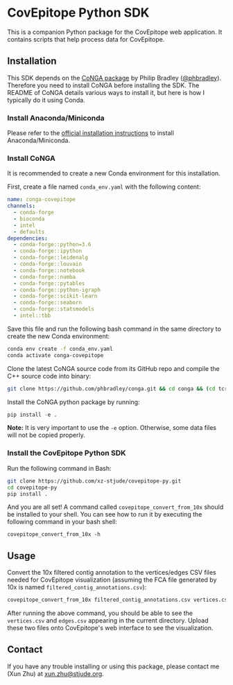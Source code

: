 CovEpitope Python SDK
=====================

This is a companion Python package for the CovEpitope web application. It contains
scripts that help process data for CovEpitope.

Installation
------------

This SDK depends on the [CoNGA package](https://github.com/phbradley/conga) by
Philip Bradley ([@phbradley](https://github.com/phbradley/conga)). Therefore you
need to install CoNGA before installing the SDK. The README of CoNGA details
various ways to install it, but here is how I typically do it using Conda.

### Install Anaconda/Miniconda

Please refer to the [official installation
instructions](https://docs.anaconda.com/anaconda/install/index.html) to install
Anaconda/Miniconda.

### Install CoNGA

It is recommended to create a new Conda environment for this
installation.

First, create a file named `conda_env.yaml` with the following content:

```yaml
name: conga-covepitope
channels:
  - conda-forge
  - bioconda
  - intel
  - defaults
dependencies:
  - conda-forge::python=3.6
  - conda-forge::ipython
  - conda-forge::leidenalg
  - conda-forge::louvain
  - conda-forge::notebook
  - conda-forge::numba
  - conda-forge::pytables
  - conda-forge::python-igraph
  - conda-forge::scikit-learn
  - conda-forge::seaborn
  - conda-forge::statsmodels
  - intel::tbb
```

Save this file and run the following bash command in the same directory to
create the new Conda environment:

```bash
conda env create -f conda_env.yaml
conda activate conga-covepitope
```

Clone the latest CoNGA source code from its GitHub repo and compile the C++ source code into binary:

```bash
git clone https://github.com/phbradley/conga.git && cd conga && (cd tcrdist_cpp && make)
```

Install the CoNGA python package by running:

```python
pip install -e .
```

**Note:** It is very important to use the `-e` option. Otherwise, some data
files will not be copied properly.

### Install the CovEpitope Python SDK

Run the following command in Bash:

```bash
git clone https://github.com/xz-stjude/covepitope-py.git
cd covepitope-py
pip install .
```

And you are all set! A command called `covepitope_convert_from_10x` should be
installed to your shell. You can see how to run it by executing the following
command in your bash shell:

```
covepitope_convert_from_10x -h
```

Usage
-----

Convert the 10x filtered contig annotation to the vertices/edges CSV files
needed for CovEpitope visualization (assuming the FCA file generated by 10x is
named `filtered_contig_annotations.csv`):

```bash
covepitope_convert_from_10x filtered_contig_annotations.csv vertices.csv edges.csv
```

After running the above command, you should be able to see the `vertices.csv`
and `edges.csv` appearing in the current directory. Upload these two files onto
CovEpitope's web interface to see the visualization.


Contact
-------

If you have any trouble installing or using this package, please contact me (Xun Zhu) at
xun.zhu@stjude.org.
